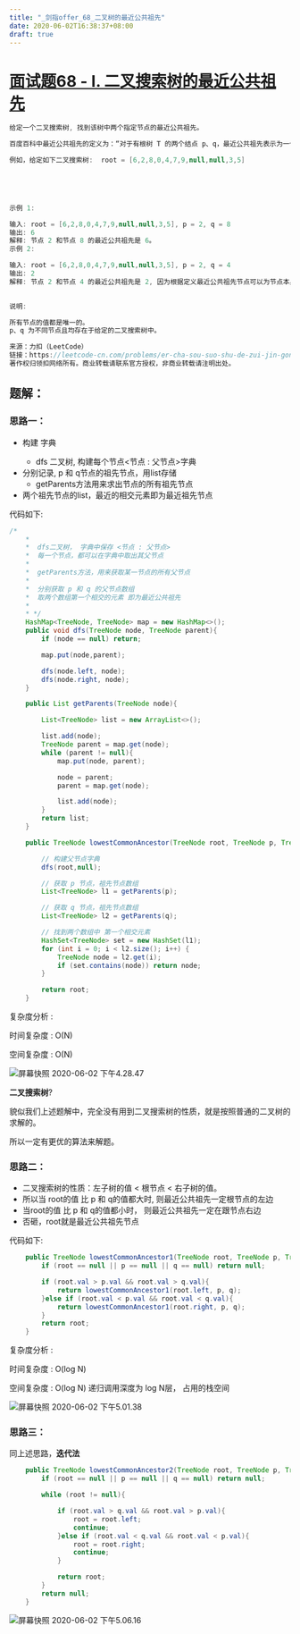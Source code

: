 ```yaml
---
title: "_剑指offer_68_二叉树的最近公共祖先"
date: 2020-06-02T16:38:37+08:00
draft: true
---
```


# [面试题68 - I. 二叉搜索树的最近公共祖先](https://leetcode-cn.com/problems/er-cha-sou-suo-shu-de-zui-jin-gong-gong-zu-xian-lcof/)

```java
给定一个二叉搜索树, 找到该树中两个指定节点的最近公共祖先。

百度百科中最近公共祖先的定义为：“对于有根树 T 的两个结点 p、q，最近公共祖先表示为一个结点 x，满足 x 是 p、q 的祖先且 x 的深度尽可能大（一个节点也可以是它自己的祖先）。”

例如，给定如下二叉搜索树:  root = [6,2,8,0,4,7,9,null,null,3,5]



 

示例 1:

输入: root = [6,2,8,0,4,7,9,null,null,3,5], p = 2, q = 8
输出: 6 
解释: 节点 2 和节点 8 的最近公共祖先是 6。
示例 2:

输入: root = [6,2,8,0,4,7,9,null,null,3,5], p = 2, q = 4
输出: 2
解释: 节点 2 和节点 4 的最近公共祖先是 2, 因为根据定义最近公共祖先节点可以为节点本身。
 

说明:

所有节点的值都是唯一的。
p、q 为不同节点且均存在于给定的二叉搜索树中。

来源：力扣（LeetCode）
链接：https://leetcode-cn.com/problems/er-cha-sou-suo-shu-de-zui-jin-gong-gong-zu-xian-lcof
著作权归领扣网络所有。商业转载请联系官方授权，非商业转载请注明出处。
```

## 题解：

### 思路一：

- 构建 <node : parent>字典
  - dfs 二叉树,  构建每个节点<节点 : 父节点>字典
- 分别记录, p 和 q节点的祖先节点，用list存储
  - getParents方法用来求出节点的所有祖先节点
- 两个祖先节点的list，最近的相交元素即为最近祖先节点

代码如下:

```java
/*
    *
    *  dfs二叉树， 字典中保存 <节点 : 父节点>
    *  每一个节点，都可以在字典中取出其父节点
    *
    *  getParents方法，用来获取某一节点的所有父节点
    *
    *  分别获取 p 和 q 的父节点数组
    *  取两个数组第一个相交的元素 即为最近公共祖先
    *
    * */
    HashMap<TreeNode, TreeNode> map = new HashMap<>();
    public void dfs(TreeNode node, TreeNode parent){
        if (node == null) return;

        map.put(node,parent);

        dfs(node.left, node);
        dfs(node.right, node);
    }

    public List getParents(TreeNode node){

        List<TreeNode> list = new ArrayList<>();

        list.add(node);
        TreeNode parent = map.get(node);
        while (parent != null){
            map.put(node, parent);

            node = parent;
            parent = map.get(node);

            list.add(node);
        }
        return list;
    }

    public TreeNode lowestCommonAncestor(TreeNode root, TreeNode p, TreeNode q) {

        // 构建父节点字典
        dfs(root,null);

        // 获取 p 节点，祖先节点数组
        List<TreeNode> l1 = getParents(p);

        // 获取 q 节点，祖先节点数组
        List<TreeNode> l2 = getParents(q);

        // 找到两个数组中 第一个相交元素
        HashSet<TreeNode> set = new HashSet(l1);
        for (int i = 0; i < l2.size(); i++) {
            TreeNode node = l2.get(i);
            if (set.contains(node)) return node;
        }

        return root;
    }
```

复杂度分析 : 

时间复杂度 : O(N)

空间复杂度 : O(N)

![屏幕快照 2020-06-02 下午4.28.47](https://tva1.sinaimg.cn/large/007S8ZIlly1gfe1pp5ur4j30pa06e3za.jpg)



**二叉搜索树**?

貌似我们上述题解中，完全没有用到二叉搜索树的性质，就是按照普通的二叉树的求解的。

所以一定有更优的算法来解题。



### 思路二：

- 二叉搜索树的性质：左子树的值 < 根节点 < 右子树的值。
- 所以当 root的值 比 p 和 q的值都大时, 则最近公共祖先一定根节点的左边
- 当root的值 比 p 和 q的值都小时， 则最近公共祖先一定在跟节点右边
- 否砸，root就是最近公共祖先节点

代码如下:

```java
    public TreeNode lowestCommonAncestor1(TreeNode root, TreeNode p, TreeNode q) {
        if (root == null || p == null || q == null) return null;

        if (root.val > p.val && root.val > q.val){
            return lowestCommonAncestor1(root.left, p, q);
        }else if (root.val < p.val && root.val < q.val){
            return lowestCommonAncestor1(root.right, p, q);
        }
        return root;
    }
```

复杂度分析 :

时间复杂度 : O(log N) 

空间复杂度 : O(log N) 递归调用深度为 log N层， 占用的栈空间 

![屏幕快照 2020-06-02 下午5.01.38](https://tva1.sinaimg.cn/large/007S8ZIlly1gfe1yczlzxj30oe06cmxw.jpg)



### 思路三：

同上述思路，**迭代法**

```java
    public TreeNode lowestCommonAncestor2(TreeNode root, TreeNode p, TreeNode q) {
        if (root == null || p == null || q == null) return null;

        while (root != null){

            if (root.val > q.val && root.val > p.val){
                root = root.left;
                continue;
            }else if (root.val < q.val && root.val < p.val){
                root = root.right;
                continue;
            }

            return root;
        }
        return null;
    }
```

![屏幕快照 2020-06-02 下午5.06.16](https://tva1.sinaimg.cn/large/007S8ZIlly1gfe22it38cj30nu05wmxv.jpg)